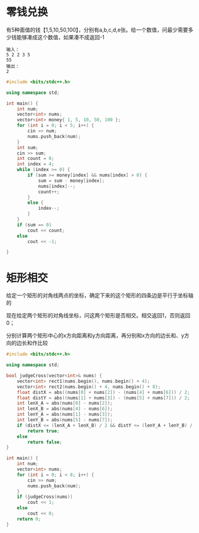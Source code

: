 # 零钱兑换
有5种面值的钱【1,5,10,50,100】，分别有a,b,c,d,e张。给一个数值，问最少需要多少钱能够凑成这个数值，如果凑不成返回-1  
````
输入：
5 2 2 3 5
55
输出：
2
````
````cpp
#include <bits/stdc++.h>

using namespace std;

int main() {
	int num;
	vector<int> nums;
	vector<int> money{ 1, 5, 10, 50, 100 };
	for (int i = 0; i < 5; i++) {
		cin >> num;
		nums.push_back(num);
	}
	int sum;
	cin >> sum;
	int count = 0;
	int index = 4;
	while (index >= 0) {
		if (sum >= money[index] && nums[index] > 0) {
			sum = sum - money[index];
			nums[index]--;
			count++;
		}
		else {
			index--;
		}
	}
	if (sum == 0)
		cout << count;
	else
		cout << -1;

}
````

# 矩形相交
给定一个矩形的对角线两点的坐标，确定下来的这个矩形的四条边是平行于坐标轴的

现在给定两个矩形的对角线坐标，问这两个矩形是否相交。相交返回1，否则返回0；

分别计算两个矩形中心的x方向距离和y方向距离，再分别和x方向的边长和、y方向的边长和作比较

````cpp
#include <bits/stdc++.h>

using namespace std;

bool judgeCross(vector<int>& nums) {
	vector<int> rect1(nums.begin(), nums.begin() + 4);
	vector<int> rect2(nums.begin() + 4, nums.begin() + 8);
	float distX = abs((nums[0] + nums[2]) - (nums[4] + nums[6])) / 2;
	float distY = abs((nums[1] + nums[3]) - (nums[5] + nums[7])) / 2;
	int lenX_A = abs(nums[0] - nums[2]);
	int lenX_B = abs(nums[4] - nums[6]);
	int lenY_A = abs(nums[1] - nums[3]);
	int lenY_B = abs(nums[5] - nums[7]);
	if (distX <= (lenX_A + lenX_B) / 2 && distY <= (lenY_A + lenY_B) / 2)
		return true;
	else
		return false;
}

int main() {
	int num;
	vector<int> nums;
	for (int i = 0; i < 8; i++) {
		cin >> num;
		nums.push_back(num);
	}
	if (judgeCross(nums))
		cout << 1;
	else
		cout << 0;
	return 0;
}
````
